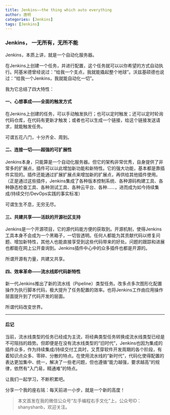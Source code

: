 ```yaml
---
title: Jenkins——the thing which auto everything
author: 唐明
categories: [Jenkins]
tags: [Jenkins]
---
```

### Jenkins， 一无所有，无所不能

Jenkins，本质上讲，就是一个自动化服务器。

在Jenkins上创建一个任务，并进行配置，这个任务就可以以你希望的方式自动执行。阿基米德曾经说过：“给我一个支点，我就能撬起整个地球”。沃兹基硕德也说过：“给我一个Jenkins，我就能自动化一切”。

<!--以上为摘要内容-->

我为它总结了四大特性：

#### 一、心想事成——全面的触发方式

在Jenkins上创建的任务，可以手动触发执行；也可以定时触发；还可以定时轮询代码仓库，在代码有更新才触发；或者也可以生成一个链接，给这个链接发送请求，就能触发任务。

可谓五花八门，十分齐全、周到。

#### 二、连接一切——超强的可扩展性

Jenkins本身，只能算是一个自动化服务器。但它的架构非常优秀，自身提供了非常多的扩展点，插件可以以此增加新功能和新特性。它的强大功能，基本都是靠插件实现的。插件还能通过扩展扩展点来增加新的扩展点，再供给其他插件使用。（正是通过这些插件，Jenkins集成了各种版本控制系统、各种源码构建工具、各种静态检查工具、各种测试工具、各种云平台、各种……，进而成为如今持续集成/持续交付/DevOps实践的事实标准）

可谓生生不息，无穷无尽。

#### 三、共建共享——活跃的开源社区支持

Jenkins是一个开源项目，它的源代码能方便的获取到。开源机制，使得Jenkins工具本身不会成为一个黑箱子，一切皆透明。任何人都能为其贡献代码以修复问题、增加新特性，其他人也能直接享受到这些代码带来的好处。问题的跟踪和进展也都能在网上公开查询到。Jenkins插件中心中的众多插件也都是开源的。

所谓开源有力量，共建又共享。

#### 四、效率革命——流水线即代码新特性

新一代Jenkins推出了新的流水线（Pipeline）类型任务。改多点多次图形化配置操作为执行脚本代码，极大提升了任务配置的效率。也将Jenkins工作由应用操作层面提升到了代码开发的层面。

所谓代码改变世界。

---

#### 后记

当前，流水线类型的任务已经成为主流，将经典类型任务转换成流水线类型已经是不可阻挡的趋势。但即便是在没有流水线类型的“旧时代”，Jenkins也因为集成的插件众多，作为持续集成/持续交付工具时，又贯穿软件开发周期的各个阶段，有着知识点众多、零碎、分散的特点。在使用流水线的“新时代”，代码化使得配置的表达更加集中、统一，解决了一些老问题，但也遵循“能力越强，要求越高”的规律，依然有“入门易，精通难”的特点。

让我们一起学习，不断积累吧。

分享一个我的座右铭：每天前进一小步，就是一个新的高度！

>本文首发在我的微信公众号“左手编程右手文化”上，公众号ID：shanyshanb，欢迎关注。